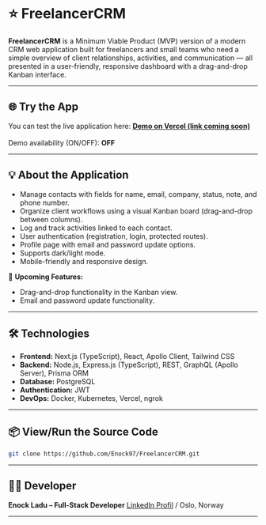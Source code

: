 # ⭐ FreelancerCRM

**FreelancerCRM** is a Minimum Viable Product (MVP) version of a modern CRM web application built for freelancers and small teams who need a simple overview of client relationships, activities, and communication — all presented in a user-friendly, responsive dashboard with a drag-and-drop Kanban interface.

---

## 🌐 Try the App

You can test the live application here: **[Demo on Vercel (link coming soon)](https://your-app-url.vercel.app)**  
<br>
Demo availability (ON/OFF): **OFF**

---

## 💡 About the Application

- Manage contacts with fields for name, email, company, status, note, and phone number.
- Organize client workflows using a visual Kanban board (drag-and-drop between columns).
- Log and track activities linked to each contact.
- User authentication (registration, login, protected routes).
- Profile page with email and password update options.
- Supports dark/light mode.
- Mobile-friendly and responsive design.

🙏 **Upcoming Features:**
- Drag-and-drop functionality in the Kanban view.
- Email and password update functionality.

---

## 🛠️ Technologies

- **Frontend:** Next.js (TypeScript), React, Apollo Client, Tailwind CSS
- **Backend:** Node.js, Express.js (TypeScript), REST, GraphQL (Apollo Server), Prisma ORM
- **Database:** PostgreSQL
- **Authentication:** JWT
- **DevOps:** Docker, Kubernetes, Vercel, ngrok

---

## 📦 View/Run the Source Code

```sh
git clone https://github.com/Enock97/FreelancerCRM.git
```
---
## 👨‍💻 Developer

**Enock Ladu – Full-Stack Developer**
[LinkedIn Profil](https://www.linkedin.com/in/enock-ladu-b56b0724b/) / Oslo, Norway

---
